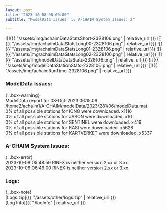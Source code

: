 ```yaml
---
layout: post
title: "2023-10-08 06:00:00"
subtitle: "ModelData Issues: 5; A-CHAIM System Issues: 2"

---
```


![]({{ "/assets/img/achaimDataStatsShort-2328106.png" | relative_url }})
![]({{ "/assets/img/achaimDataStatsLong00-2328106.png" | relative_url }})
![]({{ "/assets/img/achaimDataStatsLong01-2328106.png" | relative_url }})
![]({{ "/assets/img/achaimDataStatsLong02-2328106.png" | relative_url }})
![]({{ "/assets/img/modelDataDataStats-2328106.png" | relative_url }})
![]({{ "/assets/img/modelDataStationStats-2328106.png" | relative_url }})
![]({{ "/assets/img/achaimRunTime-2328106.png" | relative_url }})


### ModelData Issues:  
  
{: .box-warning}  
 ModelData report for 08-Oct-2023 06:15:09   
 /home2/achaim1/A-CHAIM/modelData/2023/281/06/modelData.mat   
 0% of all possible stations for IONO were downloaded. x1116   
 0% of all possible stations for JASON were downloaded. x16   
 0% of all possible stations for SENTINEL were downloaded. x419   
 0% of all possible stations for KASI were downloaded. x5628   
 0% of all possible stations for KARTVERKET were downloaded. x5337   
  
### A-CHAIM System Issues:  
  
{: .box-error}  
2023-10-08 05:48:59 RINEX is neither version 2.xx or 3.xx  
2023-10-08 06:49:00 RINEX is neither version 2.xx or 3.xx  

### Logs:  
  
{: .box-note}  
[Logs.zip]({{ "/assets/other/logs.zip" | relative_url }})  
[Log Info]({{ "/logInfo" | relative_url }})  
